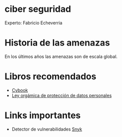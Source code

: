 # ciber seguridad

Experto: Fabricio Echeverria

# Historia de las amenazas

En los últimos años las amenazas son de escala global.  


# Libros recomendados

+ [Cybook](https://www.cybok.org/media/downloads/CyBOK_v1.1.0.pdf)
+ [Ley orgámica de protección de datos personales](https://www.telecomunicaciones.gob.ec/wp-content/uploads/2021/06/Ley-Organica-de-Datos-Personales.pdf)


# Links importantes

+ Detector de vulnerabilidades [Snyk](https://snyk.io/)
